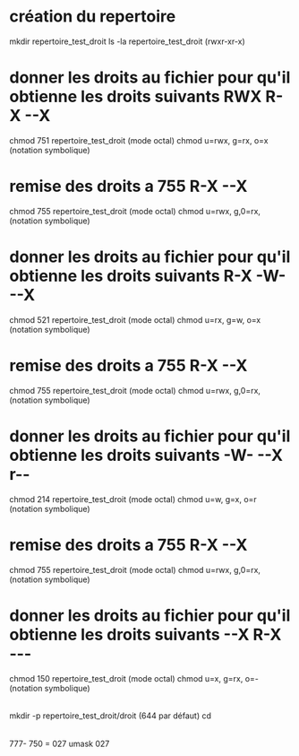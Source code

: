 # création du repertoire

mkdir repertoire_test_droit
ls -la 
repertoire_test_droit (rwxr-xr-x)

#  donner les droits au fichier pour qu'il obtienne les droits suivants RWX R-X --X
chmod 751 repertoire_test_droit (mode octal)
chmod u=rwx, g=rx, o=x   (notation symbolique)

#  remise des droits a 755  R-X --X
chmod 755 repertoire_test_droit (mode octal)
chmod u=rwx, g,0=rx,    (notation symbolique)


#  donner les droits au fichier pour qu'il obtienne les droits suivants R-X -W- --X
chmod 521 repertoire_test_droit (mode octal)
chmod u=rx, g=w, o=x   (notation symbolique)

#  remise des droits a 755  R-X --X
chmod 755 repertoire_test_droit (mode octal)
chmod u=rwx, g,0=rx,    (notation symbolique)

#  donner les droits au fichier pour qu'il obtienne les droits suivants -W- --X r--
chmod 214 repertoire_test_droit (mode octal)
chmod u=w, g=x, o=r   (notation symbolique)

#  remise des droits a 755  R-X --X
chmod 755 repertoire_test_droit (mode octal)
chmod u=rwx, g,0=rx,    (notation symbolique)

#  donner les droits au fichier pour qu'il obtienne les droits suivants --X R-X ---
chmod 150 repertoire_test_droit (mode octal)
chmod u=x, g=rx, o=-   (notation symbolique)

######
mkdir -p repertoire_test_droit/droit (644 par défaut) 
cd

######
777- 750 = 027
umask 027

